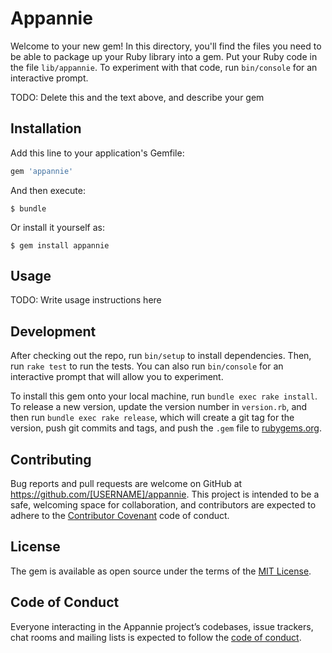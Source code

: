 # Appannie

Welcome to your new gem! In this directory, you'll find the files you need to be able to package up your Ruby library into a gem. Put your Ruby code in the file `lib/appannie`. To experiment with that code, run `bin/console` for an interactive prompt.

TODO: Delete this and the text above, and describe your gem

## Installation

Add this line to your application's Gemfile:

```ruby
gem 'appannie'
```

And then execute:

    $ bundle

Or install it yourself as:

    $ gem install appannie

## Usage

TODO: Write usage instructions here

## Development

After checking out the repo, run `bin/setup` to install dependencies. Then, run `rake test` to run the tests. You can also run `bin/console` for an interactive prompt that will allow you to experiment.

To install this gem onto your local machine, run `bundle exec rake install`. To release a new version, update the version number in `version.rb`, and then run `bundle exec rake release`, which will create a git tag for the version, push git commits and tags, and push the `.gem` file to [rubygems.org](https://rubygems.org).

## Contributing

Bug reports and pull requests are welcome on GitHub at https://github.com/[USERNAME]/appannie. This project is intended to be a safe, welcoming space for collaboration, and contributors are expected to adhere to the [Contributor Covenant](http://contributor-covenant.org) code of conduct.

## License

The gem is available as open source under the terms of the [MIT License](https://opensource.org/licenses/MIT).

## Code of Conduct

Everyone interacting in the Appannie project’s codebases, issue trackers, chat rooms and mailing lists is expected to follow the [code of conduct](https://github.com/[USERNAME]/appannie/blob/master/CODE_OF_CONDUCT.md).
